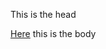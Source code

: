 
<html>

<head>
 
 This is the head
 
 </head>
 

 
 <Body>
 <a href="google.com">Here</a>
 this is the body
 
 </body>
 
 </html>
